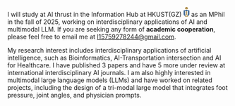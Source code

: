 I will study at Al thrust in the Information Hub at HKUST(GZ) <img src='./images/hkust(gz).png' style='width: 1em;'>  as an MPhil in the fall of 2025, working on interdisciplinary applications of AI and multimodal LLM. If you are seeking any form of **academic cooperation**, please feel free to email me at [l15759278244@gmail.com](mailto:l15759278244@gmail.com).

My research interest includes interdisciplinary applications of artificial intelligence, such as Bioinformatics, AI-Transportation intersection and AI for Healthcare. I have published 3 papers <a href='https://scholar.google.com/citations?hl=zh-CN&user=oF2yD8AAAAAJ'></a> and have 5 more under review at international interdisciplinary AI journals. I am also highly interested in multimodal large language models (LLMs) and have worked on related projects, including the design of a tri-modal large model that integrates foot pressure, joint angles, and physician prompts.

